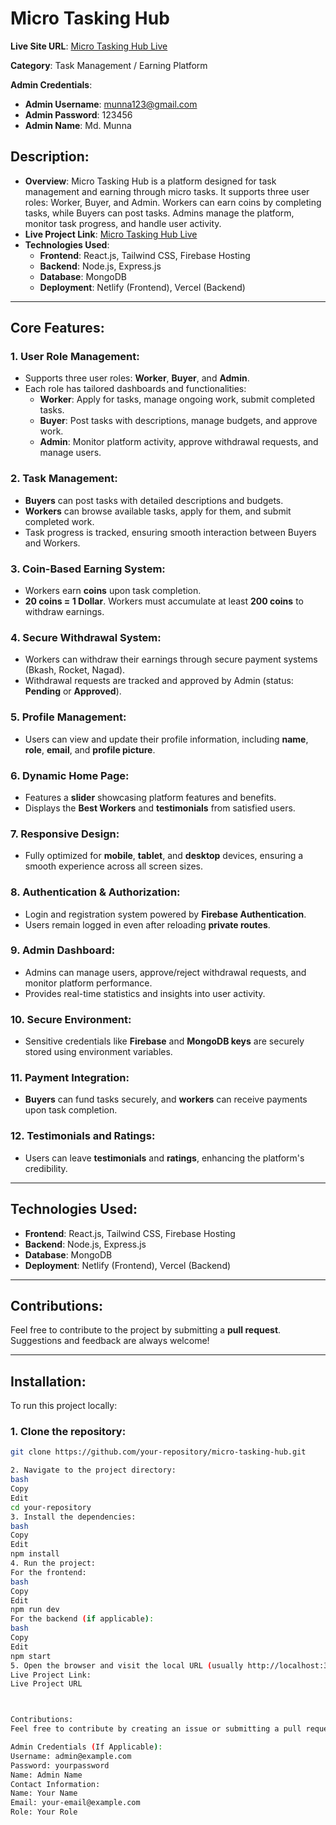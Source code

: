 # Micro Tasking Hub

**Live Site URL**: [Micro Tasking Hub Live](https://job-heaven-12.netlify.app)

**Category**: Task Management / Earning Platform

**Admin Credentials**:
- **Admin Username**: munna123@gmail.com
- **Admin Password**: 123456
- **Admin Name**: Md. Munna

## **Description**:
- **Overview**: Micro Tasking Hub is a platform designed for task management and earning through micro tasks. It supports three user roles: Worker, Buyer, and Admin. Workers can earn coins by completing tasks, while Buyers can post tasks. Admins manage the platform, monitor task progress, and handle user activity.
- **Live Project Link**: [Micro Tasking Hub Live](https://job-heaven-12.netlify.app)
- **Technologies Used**:
  - **Frontend**: React.js, Tailwind CSS, Firebase Hosting
  - **Backend**: Node.js, Express.js
  - **Database**: MongoDB
  - **Deployment**: Netlify (Frontend), Vercel (Backend)

---

## **Core Features**:

### 1. **User Role Management**:
   - Supports three user roles: **Worker**, **Buyer**, and **Admin**.
   - Each role has tailored dashboards and functionalities:
     - **Worker**: Apply for tasks, manage ongoing work, submit completed tasks.
     - **Buyer**: Post tasks with descriptions, manage budgets, and approve work.
     - **Admin**: Monitor platform activity, approve withdrawal requests, and manage users.

### 2. **Task Management**:
   - **Buyers** can post tasks with detailed descriptions and budgets.
   - **Workers** can browse available tasks, apply for them, and submit completed work.
   - Task progress is tracked, ensuring smooth interaction between Buyers and Workers.

### 3. **Coin-Based Earning System**:
   - Workers earn **coins** upon task completion.
   - **20 coins = 1 Dollar**. Workers must accumulate at least **200 coins** to withdraw earnings.
   
### 4. **Secure Withdrawal System**:
   - Workers can withdraw their earnings through secure payment systems (Bkash, Rocket, Nagad).
   - Withdrawal requests are tracked and approved by Admin (status: **Pending** or **Approved**).

### 5. **Profile Management**:
   - Users can view and update their profile information, including **name**, **role**, **email**, and **profile picture**.
   
### 6. **Dynamic Home Page**:
   - Features a **slider** showcasing platform features and benefits.
   - Displays the **Best Workers** and **testimonials** from satisfied users.

### 7. **Responsive Design**:
   - Fully optimized for **mobile**, **tablet**, and **desktop** devices, ensuring a smooth experience across all screen sizes.

### 8. **Authentication & Authorization**:
   - Login and registration system powered by **Firebase Authentication**.
   - Users remain logged in even after reloading **private routes**.
   
### 9. **Admin Dashboard**:
   - Admins can manage users, approve/reject withdrawal requests, and monitor platform performance.
   - Provides real-time statistics and insights into user activity.

### 10. **Secure Environment**:
   - Sensitive credentials like **Firebase** and **MongoDB keys** are securely stored using environment variables.

### 11. **Payment Integration**:
   - **Buyers** can fund tasks securely, and **workers** can receive payments upon task completion.

### 12. **Testimonials and Ratings**:
   - Users can leave **testimonials** and **ratings**, enhancing the platform's credibility.

---

## **Technologies Used**:
- **Frontend**: React.js, Tailwind CSS, Firebase Hosting
- **Backend**: Node.js, Express.js
- **Database**: MongoDB
- **Deployment**: Netlify (Frontend), Vercel (Backend)

---

## **Contributions**:
Feel free to contribute to the project by submitting a **pull request**. Suggestions and feedback are always welcome!

---

## **Installation**:

To run this project locally:

### 1. **Clone the repository**:
   ```bash
   git clone https://github.com/your-repository/micro-tasking-hub.git

2. Navigate to the project directory:
bash
Copy
Edit
cd your-repository
3. Install the dependencies:
bash
Copy
Edit
npm install
4. Run the project:
For the frontend:
bash
Copy
Edit
npm run dev
For the backend (if applicable):
bash
Copy
Edit
npm start
5. Open the browser and visit the local URL (usually http://localhost:3000 for frontend and http://localhost:5000 for backend).
Live Project Link:
Live Project URL



Contributions:
Feel free to contribute by creating an issue or submitting a pull request. Your contributions are welcome!

Admin Credentials (If Applicable):
Username: admin@example.com
Password: yourpassword
Name: Admin Name
Contact Information:
Name: Your Name
Email: your-email@example.com
Role: Your Role








